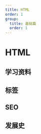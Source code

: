 ```yaml
---
title: HTML
order: 1
group:
  title: 基础篇
  order: 1
---
```

# HTML

## 学习资料

## 标签

## SEO

## 发展史
 

